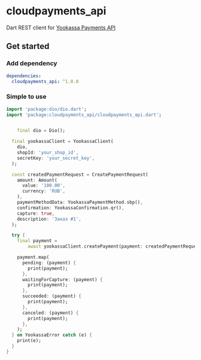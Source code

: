 # cloudpayments_api

Dart REST client for [Yookassa Payments API](https://yookassa.ru/developers/payment-acceptance/getting-started/quick-start)

## Get started

### Add dependency

```yaml
dependencies:
  cloudpayments_api: ^1.0.0
```

### Simple to use

```dart
import 'package:dio/dio.dart';
import 'package:cloudpayments_api/cloudpayments_api.dart';


    final dio = Dio();

  final yookassaClient = YookassaClient(
    dio,
    shopId: 'your_shop_id',
    secretKey: 'your_secret_key',
  );

  const createdPaymentRequest = CreatePaymentRequest(
    amount: Amount(
      value: '100.00',
      currency: 'RUB',
    ),
    paymentMethodData: YookassaPaymentMethod.sbp(),
    confirmation: YookassaConfirmation.qr(),
    capture: true,
    description: 'Заказ #1',
  );

  try {
    final payment =
        await yookassaClient.createPayment(payment: createdPaymentRequest);

    payment.map(
      pending: (payment) {
        print(payment);
      },
      waitingForCapture: (payment) {
        print(payment);
      },
      succeeded: (payment) {
        print(payment);
      },
      canceled: (payment) {
        print(payment);
      },
    );
  } on YookassaError catch (e) {
    print(e);
  }
}
```
